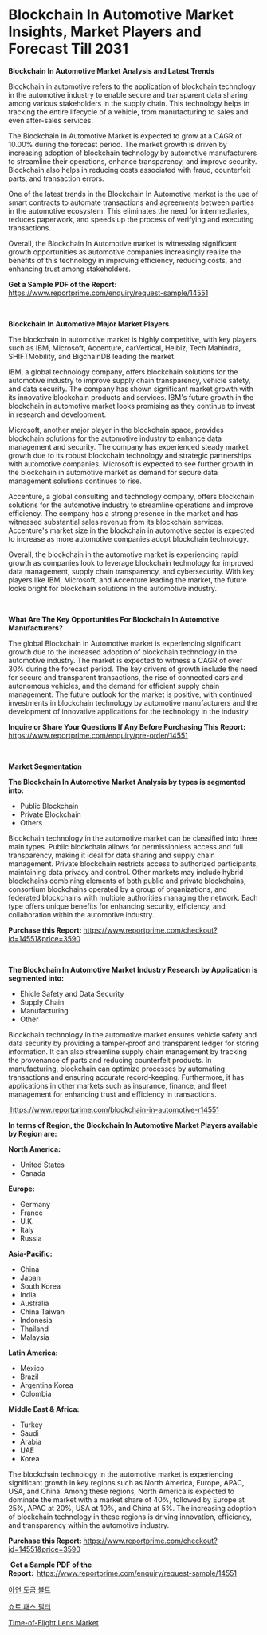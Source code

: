 <p><h1>Blockchain In Automotive Market Insights, Market Players and Forecast Till 2031</h1></p><p><strong>Blockchain In Automotive Market Analysis and Latest Trends</strong></p>
<p><p>Blockchain in automotive refers to the application of blockchain technology in the automotive industry to enable secure and transparent data sharing among various stakeholders in the supply chain. This technology helps in tracking the entire lifecycle of a vehicle, from manufacturing to sales and even after-sales services.</p><p>The Blockchain In Automotive Market is expected to grow at a CAGR of 10.00% during the forecast period. The market growth is driven by increasing adoption of blockchain technology by automotive manufacturers to streamline their operations, enhance transparency, and improve security. Blockchain also helps in reducing costs associated with fraud, counterfeit parts, and transaction errors.</p><p>One of the latest trends in the Blockchain In Automotive market is the use of smart contracts to automate transactions and agreements between parties in the automotive ecosystem. This eliminates the need for intermediaries, reduces paperwork, and speeds up the process of verifying and executing transactions.</p><p>Overall, the Blockchain In Automotive market is witnessing significant growth opportunities as automotive companies increasingly realize the benefits of this technology in improving efficiency, reducing costs, and enhancing trust among stakeholders.</p></p>
<p><strong>Get a Sample PDF of the Report:&nbsp;</strong> <a href="https://www.reportprime.com/enquiry/request-sample/14551">https://www.reportprime.com/enquiry/request-sample/14551</a></p>
<p>&nbsp;</p>
<p><strong>Blockchain In Automotive Major Market Players</strong></p>
<p><p>The blockchain in automotive market is highly competitive, with key players such as IBM, Microsoft, Accenture, carVertical, Helbiz, Tech Mahindra, SHIFTMobility, and BigchainDB leading the market. </p><p>IBM, a global technology company, offers blockchain solutions for the automotive industry to improve supply chain transparency, vehicle safety, and data security. The company has shown significant market growth with its innovative blockchain products and services. IBM's future growth in the blockchain in automotive market looks promising as they continue to invest in research and development.</p><p>Microsoft, another major player in the blockchain space, provides blockchain solutions for the automotive industry to enhance data management and security. The company has experienced steady market growth due to its robust blockchain technology and strategic partnerships with automotive companies. Microsoft is expected to see further growth in the blockchain in automotive market as demand for secure data management solutions continues to rise.</p><p>Accenture, a global consulting and technology company, offers blockchain solutions for the automotive industry to streamline operations and improve efficiency. The company has a strong presence in the market and has witnessed substantial sales revenue from its blockchain services. Accenture's market size in the blockchain in automotive sector is expected to increase as more automotive companies adopt blockchain technology.</p><p>Overall, the blockchain in the automotive market is experiencing rapid growth as companies look to leverage blockchain technology for improved data management, supply chain transparency, and cybersecurity. With key players like IBM, Microsoft, and Accenture leading the market, the future looks bright for blockchain solutions in the automotive industry.</p></p>
<p>&nbsp;</p>
<p><strong>What Are The Key Opportunities For Blockchain In Automotive Manufacturers?</strong></p>
<p><p>The global Blockchain in Automotive market is experiencing significant growth due to the increased adoption of blockchain technology in the automotive industry. The market is expected to witness a CAGR of over 30% during the forecast period. The key drivers of growth include the need for secure and transparent transactions, the rise of connected cars and autonomous vehicles, and the demand for efficient supply chain management. The future outlook for the market is positive, with continued investments in blockchain technology by automotive manufacturers and the development of innovative applications for the technology in the industry.</p></p>
<p><strong>Inquire or Share Your Questions If Any Before Purchasing This Report:</strong> <a href="https://www.reportprime.com/enquiry/pre-order/14551">https://www.reportprime.com/enquiry/pre-order/14551</a></p>
<p>&nbsp;</p>
<p><strong>Market Segmentation</strong></p>
<p><strong>The Blockchain In Automotive Market Analysis by types is segmented into:</strong></p>
<p><ul><li>Public Blockchain</li><li>Private Blockchain</li><li>Others</li></ul></p>
<p><p>Blockchain technology in the automotive market can be classified into three main types. Public blockchain allows for permissionless access and full transparency, making it ideal for data sharing and supply chain management. Private blockchain restricts access to authorized participants, maintaining data privacy and control. Other markets may include hybrid blockchains combining elements of both public and private blockchains, consortium blockchains operated by a group of organizations, and federated blockchains with multiple authorities managing the network. Each type offers unique benefits for enhancing security, efficiency, and collaboration within the automotive industry.</p></p>
<p><strong>Purchase this Report:&nbsp;</strong><a href="https://www.reportprime.com/checkout?id=14551&price=3590">https://www.reportprime.com/checkout?id=14551&price=3590</a></p>
<p>&nbsp;</p>
<p><strong>The Blockchain In Automotive Market Industry Research by Application is segmented into:</strong></p>
<p><ul><li>Ehicle Safety and Data Security</li><li>Supply Chain</li><li>Manufacturing</li><li>Other</li></ul></p>
<p><p>Blockchain technology in the automotive market ensures vehicle safety and data security by providing a tamper-proof and transparent ledger for storing information. It can also streamline supply chain management by tracking the provenance of parts and reducing counterfeit products. In manufacturing, blockchain can optimize processes by automating transactions and ensuring accurate record-keeping. Furthermore, it has applications in other markets such as insurance, finance, and fleet management for enhancing trust and efficiency in transactions.</p></p>
<p><a href="https://www.reportprime.com/blockchain-in-automotive-r14551">&nbsp;https://www.reportprime.com/blockchain-in-automotive-r14551</a></p>
<p><strong>In terms of Region, the Blockchain In Automotive Market Players available by Region are:</strong></p>
<p>
    <p> <strong> North America: </strong>
        <ul>
            <li>United States</li>
            <li>Canada</li>
        </ul>
        </p> 
    <p> <strong> Europe: </strong>
        <ul>
            <li>Germany</li>
            <li>France</li>
            <li>U.K.</li>
            <li>Italy</li>
            <li>Russia</li>
        </ul>
        </p> 
    <p> <strong> Asia-Pacific: </strong>
        <ul>
            <li>China</li>
            <li>Japan</li>
            <li>South Korea</li>
            <li>India</li>
            <li>Australia</li>
            <li>China Taiwan</li>
            <li>Indonesia</li>
            <li>Thailand</li>
            <li>Malaysia</li>
        </ul>
        </p> 
    <p> <strong> Latin America: </strong>
        <ul>
            <li>Mexico</li>
            <li>Brazil</li>
            <li>Argentina Korea</li>
            <li>Colombia</li>
        </ul>
        </p> 
    <p> <strong> Middle East & Africa: </strong>
        <ul>
            <li>Turkey</li>
            <li>Saudi</li>
            <li>Arabia</li>
            <li>UAE</li>
            <li>Korea</li>
        </ul>
    </p>
    </p>
<p><p>The blockchain technology in the automotive market is experiencing significant growth in key regions such as North America, Europe, APAC, USA, and China. Among these regions, North America is expected to dominate the market with a market share of 40%, followed by Europe at 25%, APAC at 20%, USA at 10%, and China at 5%. The increasing adoption of blockchain technology in these regions is driving innovation, efficiency, and transparency within the automotive industry.</p></p>
<p><strong>Purchase this Report: </strong><a href="https://www.reportprime.com/checkout?id=14551&price=3590">https://www.reportprime.com/checkout?id=14551&price=3590</a></p>
<p>&nbsp;<strong>Get a Sample PDF of the Report:&nbsp;&nbsp;</strong><a href="https://www.reportprime.com/enquiry/request-sample/14551">https://www.reportprime.com/enquiry/request-sample/14551</a></p>
<p><strong></strong></p>
<p><p><a href="https://github.com/CarmellaLang1/Market-Research-Report-List-1/blob/main/916214175458.md">아연 도금 볼트</a></p><p><a href="https://github.com/RonSpencer61/Market-Research-Report-List-1/blob/main/575718775457.md">쇼트 패스 필터</a></p><p><a href="https://view.publitas.com/reportprime-1/analyzing-time-of-flight-lens-market-global-industry-perspective-and-forecast-2024-to-2031/">Time-of-Flight Lens Market</a></p></p>